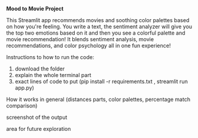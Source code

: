 **Mood to Movie Project**

This Streamlit app recommends movies and soothing color palettes based on how you're feeling. 
You write a text, the sentiment analyzer will give you the top two emotions based on it and then you see a colorful palette and movie recommendation! 
It blends sentiment analysis, movie recommendations, and color psychology all in one fun experience!

Instructions to how to run the code: 
1) download the folder
2) explain the whole terminal part
3) exact lines of code to put (pip install -r requirements.txt , streamlit run app.py)


How it works in general (distances parts, color palettes, percentage match comparison) 

screenshot of the output 

area for future exploration 
